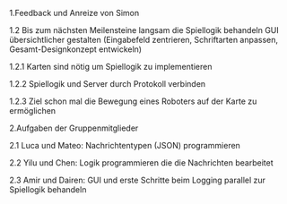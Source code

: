 1\.Feedback und Anreize von Simon 

1\.2 Bis zum nächsten Meilensteine langsam die Spiellogik behandeln GUI übersichtlicher gestalten (Eingabefeld zentrieren, Schriftarten anpassen, Gesamt-Designkonzept entwickeln) 

1\.2.1 Karten sind nötig um Spiellogik zu implementieren 

1\.2.2 Spiellogik und Server durch Protokoll verbinden 

1\.2.3 Ziel schon mal die Bewegung eines Roboters auf der Karte zu ermöglichen

2\.Aufgaben der Gruppenmitglieder 

2\.1 Luca und Mateo: Nachrichtentypen (JSON) programmieren 

2\.2 Yilu und Chen: Logik programmieren die die Nachrichten bearbeitet 

2\.3 Amir und Dairen: GUI und erste Schritte beim Logging parallel zur Spiellogik behandeln